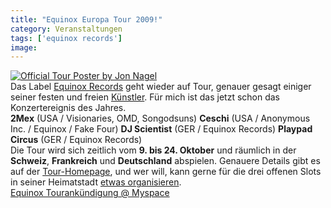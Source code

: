 ```yaml
---
title: "Equinox Europa Tour 2009!"
category: Veranstaltungen
tags: ['equinox records']
image: 
---
```


[![Official Tour Poster by Jon Nagel](http://hotlink.myspacecdn.com/images02/65/ca7e5db032254f66b14f036dfdb97284/m.jpg)](http://viewmorepics.myspace.com/index.cfm?fuseaction=viewImage&friendID=191274978&albumID=1767786&imageID=29677866)  
Das Label [Equinox Records](http://www.e-q-x.net) geht wieder auf Tour, genauer gesagt einiger seiner festen und freien [Künstler](http://www.equinoxrecords.com/artists/). Für mich ist das jetzt schon das Konzertereignis des Jahres.  
**2Mex** (USA / Visionaries, OMD, Songodsuns)
**Ceschi** (USA / Anonymous Inc. / Equinox / Fake Four)
**DJ Scientist** (GER / Equinox Records)
**Playpad Circus** (GER / Equinox Records)  
Die Tour wird sich zeitlich vom **9. bis 24. Oktober** und räumlich in der **Schweiz**, **Frankreich** und **Deutschland** abspielen. Genauere Details gibt es auf der [Tour-Homepage](http://www.myspace.com/equinoxrecordsontour), und wer will, kann gerne für die drei offenen Slots in seiner Heimatstadt [etwas organisieren](http://blogs.myspace.com/index.cfm?fuseaction=blog.view&friendId=191274978&blogId=504065895).  
[Equinox Tourankündigung @ Myspace](http://blogs.myspace.com/index.cfm?fuseaction=blog.view&friendId=191274978&blogId=493470156)